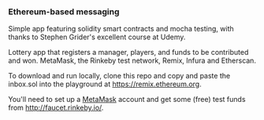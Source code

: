 
### Ethereum-based messaging

Simple app featuring solidity smart contracts and mocha testing, with thanks to Stephen Grider's excellent course at Udemy.

Lottery app that registers a manager, players, and funds to be contributed and won. MetaMask, the Rinkeby test network, Remix, Infura and Etherscan.

To download and run locally, clone this repo and copy and paste the inbox.sol into the playground at https://remix.ethereum.org.

You'll need to set up a [MetaMask](https://metamask.io) account and get some (free) test funds from http://faucet.rinkeby.io/.
